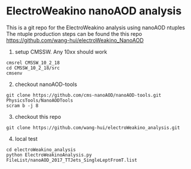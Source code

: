 # ElectroWeakino nanoAOD analysis
This is a git repo for the ElectroWeakino analysis using nanoAOD ntuples
The ntuple production steps can be found the this repo
https://github.com/wang-hui/electroWeakino_NanoAOD

1. setup CMSSW. Any 10xx should work
```
cmsrel CMSSW_10_2_18
cd CMSSW_10_2_18/src
cmsenv
```

2. checkout nanoAOD-tools
```
git clone https://github.com/cms-nanoAOD/nanoAOD-tools.git PhysicsTools/NanoAODTools
scram b -j 8
```

3. checkout this repo
```
git clone https://github.com/wang-hui/electroWeakino_analysis.git
```

4. local test
```
cd electroWeakino_analysis
python ElectroWeakinoAnalysis.py FileList/nanoAOD_2017_TTJets_SingleLeptFromT.list
```
